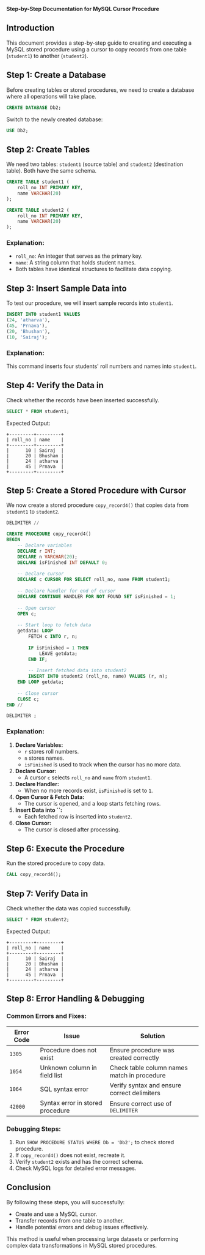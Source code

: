 **Step-by-Step Documentation for MySQL Cursor Procedure**

## **Introduction**

This document provides a step-by-step guide to creating and executing a MySQL stored procedure using a cursor to copy records from one table (`student1`) to another (`student2`).



## **Step 1: Create a Database**

Before creating tables or stored procedures, we need to create a database where all operations will take place.

```sql
CREATE DATABASE Db2;
```

Switch to the newly created database:

```sql
USE Db2;
```

## **Step 2: Create Tables**

We need two tables: `student1` (source table) and `student2` (destination table). Both have the same schema.

```sql
CREATE TABLE student1 (
    roll_no INT PRIMARY KEY,
    name VARCHAR(20)
);

CREATE TABLE student2 (
    roll_no INT PRIMARY KEY,
    name VARCHAR(20)
);
```

### **Explanation:**

- `roll_no`: An integer that serves as the primary key.
- `name`: A string column that holds student names.
- Both tables have identical structures to facilitate data copying.


## **Step 3: Insert Sample Data into**

To test our procedure, we will insert sample records into `student1`.

```sql
INSERT INTO student1 VALUES 
(24, 'atharva'), 
(45, 'Prnava'), 
(20, 'Bhushan'), 
(10, 'Sairaj');
```

### **Explanation:**

This command inserts four students' roll numbers and names into `student1`.



## **Step 4: Verify the Data in**

Check whether the records have been inserted successfully.

```sql
SELECT * FROM student1;
```

Expected Output:

```
+---------+---------+
| roll_no | name    |
+---------+---------+
|      10 | Sairaj  |
|      20 | Bhushan |
|      24 | atharva |
|      45 | Prnava  |
+---------+---------+
```


## **Step 5: Create a Stored Procedure with Cursor**

We now create a stored procedure `copy_record4()` that copies data from `student1` to `student2`.

```sql
DELIMITER //

CREATE PROCEDURE copy_record4()
BEGIN
    -- Declare variables
    DECLARE r INT;
    DECLARE n VARCHAR(20);
    DECLARE isFinished INT DEFAULT 0;
    
    -- Declare cursor
    DECLARE c CURSOR FOR SELECT roll_no, name FROM student1;
    
    -- Declare handler for end of cursor
    DECLARE CONTINUE HANDLER FOR NOT FOUND SET isFinished = 1;
    
    -- Open cursor
    OPEN c;
    
    -- Start loop to fetch data
    getdata: LOOP
        FETCH c INTO r, n;
        
        IF isFinished = 1 THEN
            LEAVE getdata;
        END IF;
        
        -- Insert fetched data into student2
        INSERT INTO student2 (roll_no, name) VALUES (r, n);
    END LOOP getdata;
    
    -- Close cursor
    CLOSE c;
END //

DELIMITER ;
```

### **Explanation:**

1. **Declare Variables:**
   - `r` stores roll numbers.
   - `n` stores names.
   - `isFinished` is used to track when the cursor has no more data.
2. **Declare Cursor:**
   - A cursor `c` selects `roll_no` and `name` from `student1`.
3. **Declare Handler:**
   - When no more records exist, `isFinished` is set to `1`.
4. **Open Cursor & Fetch Data:**
   - The cursor is opened, and a loop starts fetching rows.
5. **Insert Data into **``**:**
   - Each fetched row is inserted into `student2`.
6. **Close Cursor:**
   - The cursor is closed after processing.



## **Step 6: Execute the Procedure**

Run the stored procedure to copy data.

```sql
CALL copy_record4();
```

## **Step 7: Verify Data in**

Check whether the data was copied successfully.

```sql
SELECT * FROM student2;
```

Expected Output:

```
+---------+---------+
| roll_no | name    |
+---------+---------+
|      10 | Sairaj  |
|      20 | Bhushan |
|      24 | atharva |
|      45 | Prnava  |
+---------+---------+
```


## **Step 8: Error Handling & Debugging**

### **Common Errors and Fixes:**

| Error Code | Issue                            | Solution                                    |
| ---------- | -------------------------------- | ------------------------------------------- |
| `1305`     | Procedure does not exist         | Ensure procedure was created correctly      |
| `1054`     | Unknown column in field list     | Check table column names match in procedure |
| `1064`     | SQL syntax error                 | Verify syntax and ensure correct delimiters |
| `42000`    | Syntax error in stored procedure | Ensure correct use of `DELIMITER`           |

### **Debugging Steps:**

1. Run `SHOW PROCEDURE STATUS WHERE Db = 'Db2';` to check stored procedure.
2. If `copy_record4()` does not exist, recreate it.
3. Verify `student2` exists and has the correct schema.
4. Check MySQL logs for detailed error messages.


## **Conclusion**

By following these steps, you will successfully:

- Create and use a MySQL cursor.
- Transfer records from one table to another.
- Handle potential errors and debug issues effectively.

This method is useful when processing large datasets or performing complex data transformations in MySQL stored procedures.

